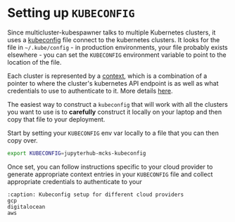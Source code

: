 # Setting up `KUBECONFIG`

Since multicluster-kubespawner talks to multiple Kubernetes clusters, it uses a
[kubeconfig](https://kubernetes.io/docs/concepts/configuration/organize-cluster-access-kubeconfig/)
file connect to the kubernetes clusters. It looks for the file in `~/.kube/config` -
in production environments, your file probably exists elsewhere - you can set the
`KUBECONFIG` environment variable to point to the location of the file.

Each cluster is represented by a [context](https://kubernetes.io/docs/tasks/access-application-cluster/configure-access-multiple-clusters/),
which is a combination of a pointer to where the cluster's kubernetes API endpoint
is as well as what credentials to use to authenticate to it. More details
[here](https://kubernetes.io/docs/concepts/configuration/organize-cluster-access-kubeconfig/).

The easiest way to construct a `kubeconfig` that will work with all the clusters
you want to use is to **carefully** construct it locally on your laptop and then
copy that file to your deployment.

Start by setting your `KUBECONFIG` env var locally to a file that you can then copy
over.

```bash
export KUBECONFIG=jupyterhub-mcks-kubeconfig
```

Once set, you can follow instructions specific to your cloud provider to generate
appropriate context entries in your `KUBECONFIG` file and collect appropriate
credentials to  authenticate to your

```{toctree}
:caption: Kubeconfig setup for different cloud providers
gcp
digitalocean
aws
```